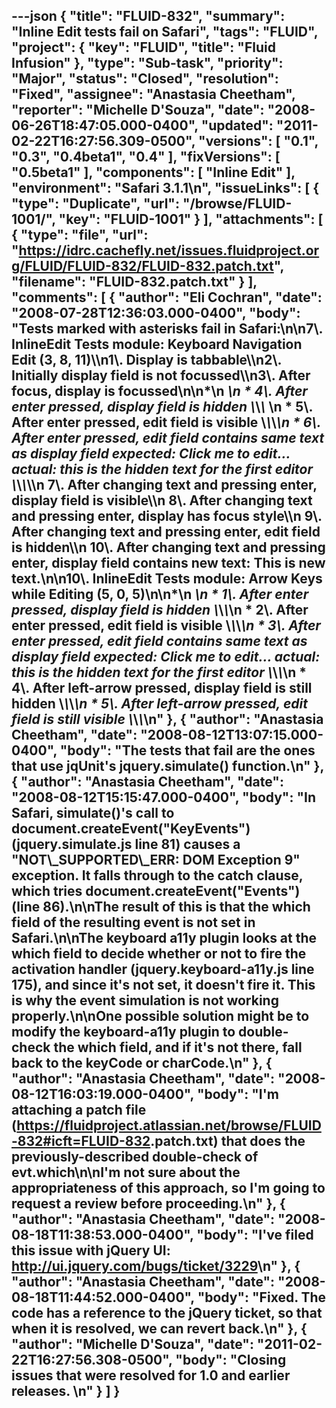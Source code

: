---json
{
  "title": "FLUID-832",
  "summary": "Inline Edit tests fail on Safari",
  "tags": "FLUID",
  "project": {
    "key": "FLUID",
    "title": "Fluid Infusion"
  },
  "type": "Sub-task",
  "priority": "Major",
  "status": "Closed",
  "resolution": "Fixed",
  "assignee": "Anastasia Cheetham",
  "reporter": "Michelle D'Souza",
  "date": "2008-06-26T18:47:05.000-0400",
  "updated": "2011-02-22T16:27:56.309-0500",
  "versions": [
    "0.1",
    "0.3",
    "0.4beta1",
    "0.4"
  ],
  "fixVersions": [
    "0.5beta1"
  ],
  "components": [
    "Inline Edit"
  ],
  "environment": "Safari 3.1.1\n",
  "issueLinks": [
    {
      "type": "Duplicate",
      "url": "/browse/FLUID-1001/",
      "key": "FLUID-1001"
    }
  ],
  "attachments": [
    {
      "type": "file",
      "url": "https://idrc.cachefly.net/issues.fluidproject.org/FLUID/FLUID-832/FLUID-832.patch.txt",
      "filename": "FLUID-832.patch.txt"
    }
  ],
  "comments": [
    {
      "author": "Eli Cochran",
      "date": "2008-07-28T12:36:03.000-0400",
      "body": "Tests marked with asterisks fail in Safari:\n\n7\\. InlineEdit Tests module: Keyboard Navigation Edit (3, 8, 11)\\\n1\\. Display is tabbable\\\n2\\. Initially display field is not focussed\\\n3\\. After focus, display is focussed\n\n*\n  *\n    * 4\\. After enter pressed, display field is hidden \\*\\*\\*&#x20;\n    * 5\\. After enter pressed, edit field is visible \\*\\*\\*\n    * 6\\. After enter pressed, edit field contains same text as display field expected: Click me to edit... actual: this is the hidden text for the first editor \\*\\*\\*\\\n      &#x20;         7\\. After changing text and pressing enter, display field is visible\\\n      &#x20;         8\\. After changing text and pressing enter, display has focus style\\\n      &#x20;         9\\. After changing text and pressing enter, edit field is hidden\\\n      &#x20;       10\\. After changing text and pressing enter, display field contains new text: This is new text.\n\n10\\. InlineEdit Tests module: Arrow Keys while Editing (5, 0, 5)\n\n*\n  *\n    * 1\\. After enter pressed, display field is hidden \\*\\*\\*\n    * 2\\. After enter pressed, edit field is visible \\*\\*\\*\n    * 3\\. After enter pressed, edit field contains same text as display field expected: Click me to edit... actual: this is the hidden text for the first editor \\*\\*\\*\n    * 4\\. After left-arrow pressed, display field is still hidden \\*\\*\\*\n    * 5\\. After left-arrow pressed, edit field is still visible \\*\\*\\*\n"
    },
    {
      "author": "Anastasia Cheetham",
      "date": "2008-08-12T13:07:15.000-0400",
      "body": "The tests that fail are the ones that use jqUnit's jquery.simulate() function.\n"
    },
    {
      "author": "Anastasia Cheetham",
      "date": "2008-08-12T15:15:47.000-0400",
      "body": "In Safari, simulate()'s call to document.createEvent(\"KeyEvents\") (jquery.simulate.js line 81) causes a \"NOT\\_SUPPORTED\\_ERR: DOM Exception 9\" exception. It falls through to the catch clause, which tries document.createEvent(\"Events\") (line 86).\n\nThe result of this is that the which field of the resulting event is not set in Safari.\n\nThe keyboard a11y plugin looks at the which field to decide whether or not to fire the activation handler (jquery.keyboard-a11y.js line 175), and since it's not set, it doesn't fire it. This is why the event simulation is not working properly.\n\nOne possible solution might be to modify the keyboard-a11y plugin to double-check the which field, and if it's not there, fall back to the keyCode or charCode.\n"
    },
    {
      "author": "Anastasia Cheetham",
      "date": "2008-08-12T16:03:19.000-0400",
      "body": "I'm attaching a patch file (<https://fluidproject.atlassian.net/browse/FLUID-832#icft=FLUID-832>.patch.txt) that does the previously-described double-check of evt.which\n\nI'm not sure about the appropriateness of this approach, so I'm going to request a review before proceeding.\n"
    },
    {
      "author": "Anastasia Cheetham",
      "date": "2008-08-18T11:38:53.000-0400",
      "body": "I've filed this issue with jQuery UI:  <http://ui.jquery.com/bugs/ticket/3229>\n"
    },
    {
      "author": "Anastasia Cheetham",
      "date": "2008-08-18T11:44:52.000-0400",
      "body": "Fixed. The code has a reference to the jQuery ticket, so that when it is resolved, we can revert back.\n"
    },
    {
      "author": "Michelle D'Souza",
      "date": "2011-02-22T16:27:56.308-0500",
      "body": "Closing issues that were resolved for 1.0 and earlier releases.&#x20;\n"
    }
  ]
}
---

        
